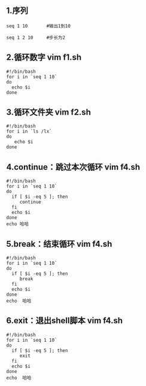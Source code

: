 ## 1.序列
`seq 1 10       #输出1到10`

`seq 1 2 10     #步长为2`

## 2.循环数字  vim  f1.sh
```
#!/bin/bash
for i in `seq 1 10`
do
  echo $i
done
```


## 3.循环文件夹  vim f2.sh
```
#!/bin/bash
for i in `ls /lx`
do
   echo $i
done
```


## 4.continue：跳过本次循环   vim f4.sh
```
#!/bin/bash
for i in `seq 1 10`
do
  if [ $i -eq 5 ]; then
     continue
  fi
  echo $i
done
echo 哈哈
```
## 5.break：结束循环   vim f4.sh
```
#!/bin/bash
for i in `seq 1 10`
do
  if [ $i -eq 5 ]; then
     break
  fi
  echo $i
done
echo  哈哈
```
## 6.exit：退出shell脚本   vim f4.sh
```
#!/bin/bash
for i in `seq 1 10`
do
  if [ $i -eq 5 ]; then
     exit
  fi
  echo $i
done
echo  哈哈
```